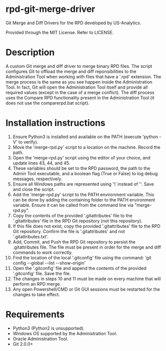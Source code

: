 # rpd-git-merge-driver
Git Merge and Diff Drivers for the RPD developed by US-Analytics.

Provided through the MIT License. Refer to LICENSE.

# Description

A custom Git merge and diff driver to merge binary RPD files. The script configures Git to offload the merge and diff reponsibilities to the Administration Tool when working with files that have a '.rpd' extension. The merge process is the same as you see happen inside the Administration Tool. In fact, Git will open the Administration Tool itself and provide all required values (except in the case of a merge conflict). The diff process uses the Compare RPD functionality present in the Administration Tool (it does not use the comparerpd.bat script).

# Installation instructions

1. Ensure Python3 is installed and available on the PATH (execute 'python -V' to verify).
2. Move the 'merge-rpd.py' script to a location on the machine. Record the path.
3. Open the 'merge-rpd.py' script using the editor of your choice, and update lines 43, 44, and 45.
4. These variables should be set to the RPD password, the path to the Admin Tool executable, and a boolean flag (True or False) to log debug messages, respectively.
5. Ensure all Windows paths are represented using '\\' instead of '\'. Save and close the script.
6. Add the 'merge-rpd.py' script to the PATH environment variable. This can be done by adding the containing folder to the PATH environment variable. Ensure it can be called from the command line via "merge-rpd.py". 
7. Copy the contents of the provided '.gitattributes' file to the '.gitattributes' file in the RPD Git repository (not this repository).
8. If this file does not exist, copy the provided '.gitattributes' file to the RPD Git repository. Confirm the file is '.gitattributes' and not '.gitattributes.txt'.
9. Add, Commit, and Push the RPD Git repository to persist the .gitattributes file. The file must be present in order for the merge and diff commands to work correctly.
10. Find the location of the local '.gitconfig' file using the command: 'git config --global --list --show-origin'
11. Open the '.gitconfig' file and append the contents of the provided '.gitconfig' file. Save the file.
12. The changes in steps 10 and 11 must be made on every machine that will perform an RPD merge.
13. Any open Powershell/CMD or Git GUI sessions must be restarted for the changes to take effect.


# Requirements

* Python3 (Python2 is unsupported).
* Windows OS supported by the Administration Tool.
* Oracle Administration Tool.
* Git 2.0.0+
